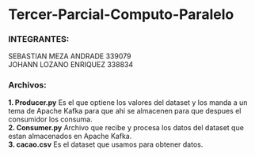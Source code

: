 # Tercer-Parcial-Computo-Paralelo
### INTEGRANTES:  
SEBASTIAN MEZA ANDRADE 339079  
JOHANN LOZANO ENRIQUEZ 338834  

### Archivos:
**1. Producer.py** Es el que optiene los valores del dataset y los manda a un tema de Apache Kafka para que ahi se almacenen para que despues el consumidor los consuma.  
**2. Consumer.py** Archivo que recibe y procesa los datos del dataset que estan almacenados en Apache Kafka.  
**3. cacao.csv** Es el dataset que usamos para obtener datos.  
